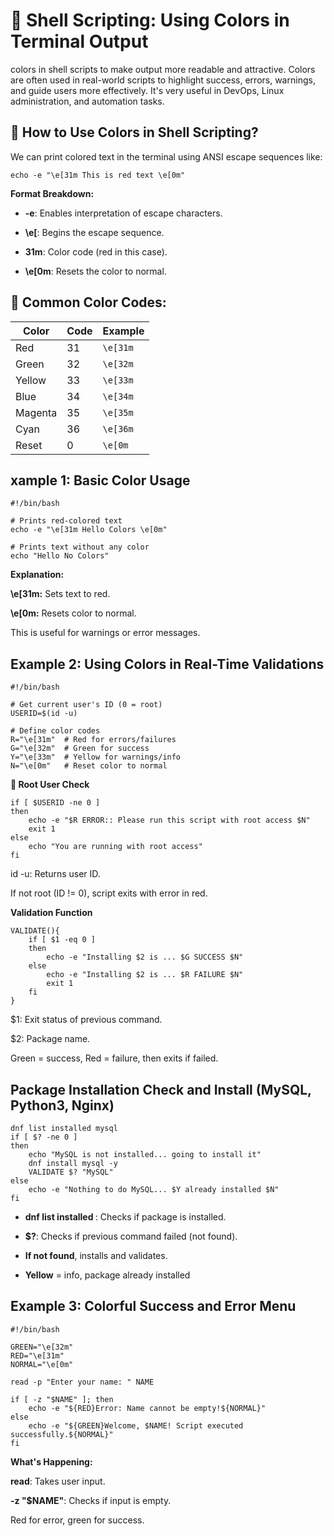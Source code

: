 # 🎨 Shell Scripting: Using Colors in Terminal Output

colors in shell scripts to make output more readable and attractive. Colors are often used in real-world scripts to highlight success, errors, warnings, and guide users more effectively. It's very useful in DevOps, Linux administration, and automation tasks.

## 🌈 How to Use Colors in Shell Scripting?

We can print colored text in the terminal using ANSI escape sequences like:

    echo -e "\e[31m This is red text \e[0m"

**Format Breakdown:**

- **-e**: Enables interpretation of escape characters.

- **\e[**: Begins the escape sequence.

- **31m**: Color code (red in this case).

- **\e[0m**: Resets the color to normal.

 ## 🌈 Common Color Codes:

| Color   | Code | Example  |
| ------- | ---- | -------- |
| Red     | 31   | `\e[31m` |
| Green   | 32   | `\e[32m` |
| Yellow  | 33   | `\e[33m` |
| Blue    | 34   | `\e[34m` |
| Magenta | 35   | `\e[35m` |
| Cyan    | 36   | `\e[36m` |
| Reset   | 0    | `\e[0m`  |


## xample 1: Basic Color Usage

    #!/bin/bash

    # Prints red-colored text
    echo -e "\e[31m Hello Colors \e[0m"

    # Prints text without any color
    echo "Hello No Colors"

**Explanation:**

**\e[31m:** Sets text to red.

**\e[0m:** Resets color to normal.

This is useful for warnings or error messages.

## Example 2: Using Colors in Real-Time Validations

    #!/bin/bash

    # Get current user's ID (0 = root)
    USERID=$(id -u)

    # Define color codes
    R="\e[31m"  # Red for errors/failures
    G="\e[32m"  # Green for success
    Y="\e[33m"  # Yellow for warnings/info
    N="\e[0m"   # Reset color to normal

    
**🔐 Root User Check**

    if [ $USERID -ne 0 ]
    then
        echo -e "$R ERROR:: Please run this script with root access $N"
        exit 1
    else
        echo "You are running with root access"
    fi


id -u: Returns user ID.

If not root (ID != 0), script exits with error in red.

**Validation Function**

    VALIDATE(){
        if [ $1 -eq 0 ]
        then
            echo -e "Installing $2 is ... $G SUCCESS $N"
        else
            echo -e "Installing $2 is ... $R FAILURE $N"
            exit 1
        fi
    }

$1: Exit status of previous command.

$2: Package name.

Green = success, Red = failure, then exits if failed.

## Package Installation Check and Install (MySQL, Python3, Nginx)

    dnf list installed mysql
    if [ $? -ne 0 ]
    then
        echo "MySQL is not installed... going to install it"
        dnf install mysql -y
        VALIDATE $? "MySQL"
    else
        echo -e "Nothing to do MySQL... $Y already installed $N"
    fi

- **dnf list installed <pkg>**: Checks if package is installed.

- **$?**: Checks if previous command failed (not found).

- **If not found**, installs and validates.

- **Yellow** = info, package already installed

## Example 3: Colorful Success and Error Menu

    #!/bin/bash

    GREEN="\e[32m"
    RED="\e[31m"
    NORMAL="\e[0m"

    read -p "Enter your name: " NAME

    if [ -z "$NAME" ]; then
        echo -e "${RED}Error: Name cannot be empty!${NORMAL}"
    else
        echo -e "${GREEN}Welcome, $NAME! Script executed successfully.${NORMAL}"
    fi

**What's Happening:**

**read**: Takes user input.

**-z "$NAME"**: Checks if input is empty.

Red for error, green for success.

